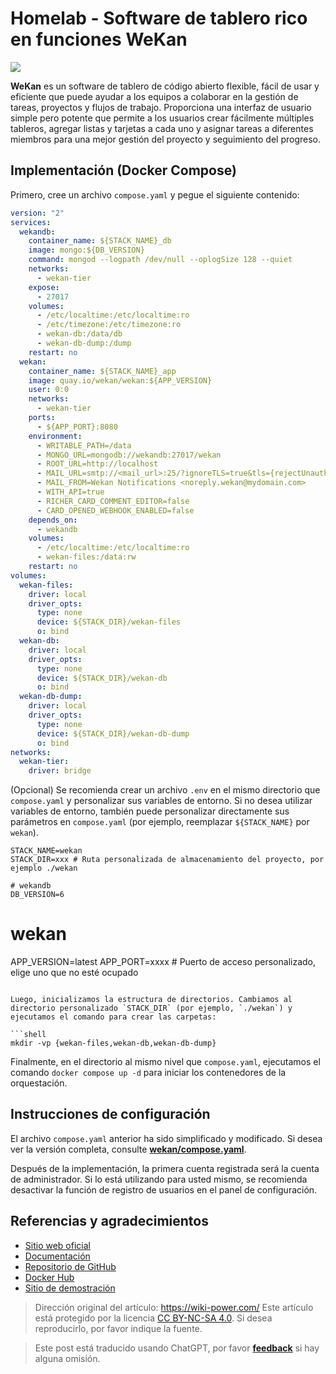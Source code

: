 # Homelab - Software de tablero rico en funciones WeKan

![](https://wiki-media-1253965369.cos.ap-guangzhou.myqcloud.com/img/20230508175842.png)

**WeKan** es un software de tablero de código abierto flexible, fácil de usar y eficiente que puede ayudar a los equipos a colaborar en la gestión de tareas, proyectos y flujos de trabajo. Proporciona una interfaz de usuario simple pero potente que permite a los usuarios crear fácilmente múltiples tableros, agregar listas y tarjetas a cada uno y asignar tareas a diferentes miembros para una mejor gestión del proyecto y seguimiento del progreso.

## Implementación (Docker Compose)

Primero, cree un archivo `compose.yaml` y pegue el siguiente contenido:

```yaml title="compose.yaml"
version: "2"
services:
  wekandb:
    container_name: ${STACK_NAME}_db
    image: mongo:${DB_VERSION}
    command: mongod --logpath /dev/null --oplogSize 128 --quiet
    networks:
      - wekan-tier
    expose:
      - 27017
    volumes:
      - /etc/localtime:/etc/localtime:ro
      - /etc/timezone:/etc/timezone:ro
      - wekan-db:/data/db
      - wekan-db-dump:/dump
    restart: no
  wekan:
    container_name: ${STACK_NAME}_app
    image: quay.io/wekan/wekan:${APP_VERSION}
    user: 0:0
    networks:
      - wekan-tier
    ports:
      - ${APP_PORT}:8080
    environment:
      - WRITABLE_PATH=/data
      - MONGO_URL=mongodb://wekandb:27017/wekan
      - ROOT_URL=http://localhost
      - MAIL_URL=smtp://<mail_url>:25/?ignoreTLS=true&tls={rejectUnauthorized:false}
      - MAIL_FROM=Wekan Notifications <noreply.wekan@mydomain.com>
      - WITH_API=true
      - RICHER_CARD_COMMENT_EDITOR=false
      - CARD_OPENED_WEBHOOK_ENABLED=false
    depends_on:
      - wekandb
    volumes:
      - /etc/localtime:/etc/localtime:ro
      - wekan-files:/data:rw
    restart: no
volumes:
  wekan-files:
    driver: local
    driver_opts:
      type: none
      device: ${STACK_DIR}/wekan-files
      o: bind
  wekan-db:
    driver: local
    driver_opts:
      type: none
      device: ${STACK_DIR}/wekan-db
      o: bind
  wekan-db-dump:
    driver: local
    driver_opts:
      type: none
      device: ${STACK_DIR}/wekan-db-dump
      o: bind
networks:
  wekan-tier:
    driver: bridge
```

(Opcional) Se recomienda crear un archivo `.env` en el mismo directorio que `compose.yaml` y personalizar sus variables de entorno. Si no desea utilizar variables de entorno, también puede personalizar directamente sus parámetros en `compose.yaml` (por ejemplo, reemplazar `${STACK_NAME}` por `wekan`).

```dotenv title=".env"
STACK_NAME=wekan
STACK_DIR=xxx # Ruta personalizada de almacenamiento del proyecto, por ejemplo ./wekan

# wekandb
DB_VERSION=6
```

# wekan
APP_VERSION=latest
APP_PORT=xxxx # Puerto de acceso personalizado, elige uno que no esté ocupado

```

Luego, inicializamos la estructura de directorios. Cambiamos al directorio personalizado `STACK_DIR` (por ejemplo, `./wekan`) y ejecutamos el comando para crear las carpetas:

```shell
mkdir -vp {wekan-files,wekan-db,wekan-db-dump}
```

Finalmente, en el directorio al mismo nivel que `compose.yaml`, ejecutamos el comando `docker compose up -d` para iniciar los contenedores de la orquestación.

## Instrucciones de configuración

El archivo `compose.yaml` anterior ha sido simplificado y modificado. Si desea ver la versión completa, consulte [**wekan/compose.yaml**](https://github.com/wekan/wekan/blob/master/compose.yaml).

Después de la implementación, la primera cuenta registrada será la cuenta de administrador. Si lo está utilizando para usted mismo, se recomienda desactivar la función de registro de usuarios en el panel de configuración.

## Referencias y agradecimientos

- [Sitio web oficial](https://wekan.github.io/)
- [Documentación](https://github.com/wekan/wekan/wiki/Docker#note-docker-composeyml-works)
- [Repositorio de GitHub](https://github.com/wekan/wekan)
- [Docker Hub](https://hub.docker.com/r/wekanteam/wekan)
- [Sitio de demostración](https://boards.wekan.team/b/D2SzJKZDS4Z48yeQH/wekan-open-source-kanban-board-with-mit-license)

> Dirección original del artículo: <https://wiki-power.com/>
> Este artículo está protegido por la licencia [CC BY-NC-SA 4.0](https://creativecommons.org/licenses/by/4.0/deed.zh). Si desea reproducirlo, por favor indique la fuente.

> Este post está traducido usando ChatGPT, por favor [**feedback**](https://github.com/linyuxuanlin/Wiki_MkDocs/issues/new) si hay alguna omisión.